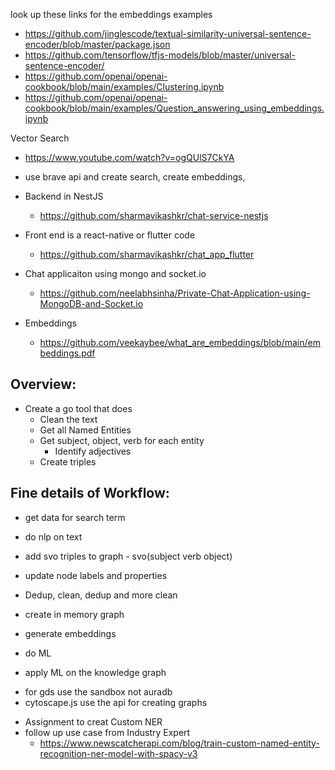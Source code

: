 look up these links for the embeddings examples

- https://github.com/jinglescode/textual-similarity-universal-sentence-encoder/blob/master/package.json
- https://github.com/tensorflow/tfjs-models/blob/master/universal-sentence-encoder/
- https://github.com/openai/openai-cookbook/blob/main/examples/Clustering.ipynb
- https://github.com/openai/openai-cookbook/blob/main/examples/Question_answering_using_embeddings.ipynb

Vector Search

- https://www.youtube.com/watch?v=ogQUlS7CkYA
- use brave api and create search, create embeddings,

- Backend in NestJS
  - https://github.com/sharmavikashkr/chat-service-nestjs
- Front end is a react-native or flutter code
  - https://github.com/sharmavikashkr/chat_app_flutter
- Chat applicaiton using mongo and socket.io

  - https://github.com/neelabhsinha/Private-Chat-Application-using-MongoDB-and-Socket.io

- Embeddings
  - https://github.com/veekaybee/what_are_embeddings/blob/main/embeddings.pdf

## Overview:

- Create a go tool that does
  - Clean the text
  - Get all Named Entities
  - Get subject, object, verb for each entity
    - Identify adjectives
  - Create triples

## Fine details of Workflow:
- get data for search term
- do nlp on text
- add svo triples to graph - svo(subject verb object)
- update node labels and properties
- Dedup, clean, dedup and more clean
- create in memory graph
- generate embeddings
- do ML

- apply ML on the knowledge graph

* for gds use the sandbox not auradb
* cytoscape.js use the api for creating graphs


- Assignment to creat Custom NER 
- follow up use case from Industry Expert
  - https://www.newscatcherapi.com/blog/train-custom-named-entity-recognition-ner-model-with-spacy-v3